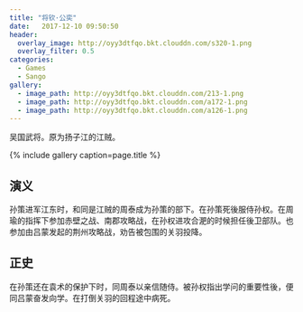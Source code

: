 ```yaml
---
title: "将钦·公奕"
date:   2017-12-10 09:50:50
header:
  overlay_image: http://oyy3dtfqo.bkt.clouddn.com/s320-1.png
  overlay_filter: 0.5
categories:
  - Games
  - Sango
gallery:
  - image_path: http://oyy3dtfqo.bkt.clouddn.com/213-1.png
  - image_path: http://oyy3dtfqo.bkt.clouddn.com/a172-1.png
  - image_path: http://oyy3dtfqo.bkt.clouddn.com/a126-1.png
---
```


吴国武将。原为扬子江的江贼。

{% include gallery caption=page.title %}

## 演义

孙策进军江东时，和同是江贼的周泰成为孙策的部下。在孙策死後服侍孙权。在周瑜的指挥下参加赤壁之战、南郡攻略战，在孙权进攻合淝的时候担任後卫部队。也参加由吕蒙发起的荆州攻略战，劝告被包围的关羽投降。

## 正史

在孙策还在袁术的保护下时，同周泰以亲信随侍。被孙权指出学问的重要性後，便同吕蒙奋发向学。在打倒关羽的回程途中病死。